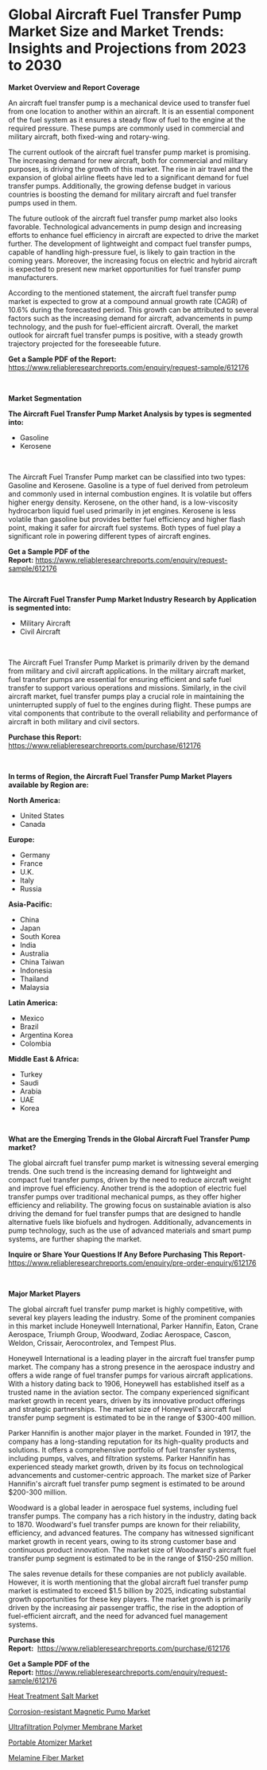 <p><h1>Global Aircraft Fuel Transfer Pump Market Size and Market Trends: Insights and Projections from 2023 to 2030</h1></p><p><strong>Market Overview and Report Coverage</strong></p>
<p><p>An aircraft fuel transfer pump is a mechanical device used to transfer fuel from one location to another within an aircraft. It is an essential component of the fuel system as it ensures a steady flow of fuel to the engine at the required pressure. These pumps are commonly used in commercial and military aircraft, both fixed-wing and rotary-wing.</p><p>The current outlook of the aircraft fuel transfer pump market is promising. The increasing demand for new aircraft, both for commercial and military purposes, is driving the growth of this market. The rise in air travel and the expansion of global airline fleets have led to a significant demand for fuel transfer pumps. Additionally, the growing defense budget in various countries is boosting the demand for military aircraft and fuel transfer pumps used in them.</p><p>The future outlook of the aircraft fuel transfer pump market also looks favorable. Technological advancements in pump design and increasing efforts to enhance fuel efficiency in aircraft are expected to drive the market further. The development of lightweight and compact fuel transfer pumps, capable of handling high-pressure fuel, is likely to gain traction in the coming years. Moreover, the increasing focus on electric and hybrid aircraft is expected to present new market opportunities for fuel transfer pump manufacturers.</p><p>According to the mentioned statement, the aircraft fuel transfer pump market is expected to grow at a compound annual growth rate (CAGR) of 10.6% during the forecasted period. This growth can be attributed to several factors such as the increasing demand for aircraft, advancements in pump technology, and the push for fuel-efficient aircraft. Overall, the market outlook for aircraft fuel transfer pumps is positive, with a steady growth trajectory projected for the foreseeable future.</p></p>
<p><strong>Get a Sample PDF of the Report:</strong> <a href="https://www.reliableresearchreports.com/enquiry/request-sample/612176">https://www.reliableresearchreports.com/enquiry/request-sample/612176</a></p>
<p>&nbsp;</p>
<p><strong>Market Segmentation</strong></p>
<p><strong>The Aircraft Fuel Transfer Pump Market Analysis by types is segmented into:</strong></p>
<p><ul><li>Gasoline</li><li>Kerosene</li></ul></p>
<p>&nbsp;</p>
<p><p>The Aircraft Fuel Transfer Pump market can be classified into two types: Gasoline and Kerosene. Gasoline is a type of fuel derived from petroleum and commonly used in internal combustion engines. It is volatile but offers higher energy density. Kerosene, on the other hand, is a low-viscosity hydrocarbon liquid fuel used primarily in jet engines. Kerosene is less volatile than gasoline but provides better fuel efficiency and higher flash point, making it safer for aircraft fuel systems. Both types of fuel play a significant role in powering different types of aircraft engines.</p></p>
<p><strong>Get a Sample PDF of the Report:</strong>&nbsp;<a href="https://www.reliableresearchreports.com/enquiry/request-sample/612176">https://www.reliableresearchreports.com/enquiry/request-sample/612176</a></p>
<p>&nbsp;</p>
<p><strong>The Aircraft Fuel Transfer Pump Market Industry Research by Application is segmented into:</strong></p>
<p><ul><li>Military Aircraft</li><li>Civil Aircraft</li></ul></p>
<p>&nbsp;</p>
<p><p>The Aircraft Fuel Transfer Pump Market is primarily driven by the demand from military and civil aircraft applications. In the military aircraft market, fuel transfer pumps are essential for ensuring efficient and safe fuel transfer to support various operations and missions. Similarly, in the civil aircraft market, fuel transfer pumps play a crucial role in maintaining the uninterrupted supply of fuel to the engines during flight. These pumps are vital components that contribute to the overall reliability and performance of aircraft in both military and civil sectors.</p></p>
<p><strong>Purchase this Report:</strong>&nbsp; <a href="https://www.reliableresearchreports.com/purchase/612176">https://www.reliableresearchreports.com/purchase/612176</a></p>
<p>&nbsp;</p>
<p><strong>In terms of Region, the Aircraft Fuel Transfer Pump Market Players available by Region are:</strong></p>
<p>
    <p> <strong> North America: </strong>
        <ul>
            <li>United States</li>
            <li>Canada</li>
        </ul>
        </p> 
    <p> <strong> Europe: </strong>
        <ul>
            <li>Germany</li>
            <li>France</li>
            <li>U.K.</li>
            <li>Italy</li>
            <li>Russia</li>
        </ul>
        </p> 
    <p> <strong> Asia-Pacific: </strong>
        <ul>
            <li>China</li>
            <li>Japan</li>
            <li>South Korea</li>
            <li>India</li>
            <li>Australia</li>
            <li>China Taiwan</li>
            <li>Indonesia</li>
            <li>Thailand</li>
            <li>Malaysia</li>
        </ul>
        </p> 
    <p> <strong> Latin America: </strong>
        <ul>
            <li>Mexico</li>
            <li>Brazil</li>
            <li>Argentina Korea</li>
            <li>Colombia</li>
        </ul>
        </p> 
    <p> <strong> Middle East & Africa: </strong>
        <ul>
            <li>Turkey</li>
            <li>Saudi</li>
            <li>Arabia</li>
            <li>UAE</li>
            <li>Korea</li>
        </ul>
    </p>
    </p>
<p>&nbsp;</p>
<p><strong>What are the Emerging Trends in the Global Aircraft Fuel Transfer Pump market?</strong></p>
<p><p>The global aircraft fuel transfer pump market is witnessing several emerging trends. One such trend is the increasing demand for lightweight and compact fuel transfer pumps, driven by the need to reduce aircraft weight and improve fuel efficiency. Another trend is the adoption of electric fuel transfer pumps over traditional mechanical pumps, as they offer higher efficiency and reliability. The growing focus on sustainable aviation is also driving the demand for fuel transfer pumps that are designed to handle alternative fuels like biofuels and hydrogen. Additionally, advancements in pump technology, such as the use of advanced materials and smart pump systems, are further shaping the market.</p></p>
<p><strong>Inquire or Share Your Questions If Any Before Purchasing This Report</strong>- <a href="https://www.reliableresearchreports.com/enquiry/pre-order-enquiry/612176">https://www.reliableresearchreports.com/enquiry/pre-order-enquiry/612176</a></p>
<p>&nbsp;</p>
<p><strong>Major Market Players</strong></p>
<p><p>The global aircraft fuel transfer pump market is highly competitive, with several key players leading the industry. Some of the prominent companies in this market include Honeywell International, Parker Hannifin, Eaton, Crane Aerospace, Triumph Group, Woodward, Zodiac Aerospace, Cascon, Weldon, Crissair, Aerocontrolex, and Tempest Plus.</p><p>Honeywell International is a leading player in the aircraft fuel transfer pump market. The company has a strong presence in the aerospace industry and offers a wide range of fuel transfer pumps for various aircraft applications. With a history dating back to 1906, Honeywell has established itself as a trusted name in the aviation sector. The company experienced significant market growth in recent years, driven by its innovative product offerings and strategic partnerships. The market size of Honeywell's aircraft fuel transfer pump segment is estimated to be in the range of $300-400 million.</p><p>Parker Hannifin is another major player in the market. Founded in 1917, the company has a long-standing reputation for its high-quality products and solutions. It offers a comprehensive portfolio of fuel transfer systems, including pumps, valves, and filtration systems. Parker Hannifin has experienced steady market growth, driven by its focus on technological advancements and customer-centric approach. The market size of Parker Hannifin's aircraft fuel transfer pump segment is estimated to be around $200-300 million.</p><p>Woodward is a global leader in aerospace fuel systems, including fuel transfer pumps. The company has a rich history in the industry, dating back to 1870. Woodward's fuel transfer pumps are known for their reliability, efficiency, and advanced features. The company has witnessed significant market growth in recent years, owing to its strong customer base and continuous product innovation. The market size of Woodward's aircraft fuel transfer pump segment is estimated to be in the range of $150-250 million.</p><p>The sales revenue details for these companies are not publicly available. However, it is worth mentioning that the global aircraft fuel transfer pump market is estimated to exceed $1.5 billion by 2025, indicating substantial growth opportunities for these key players. The market growth is primarily driven by the increasing air passenger traffic, the rise in the adoption of fuel-efficient aircraft, and the need for advanced fuel management systems.</p></p>
<p><strong>Purchase this Report:</strong>&nbsp;&nbsp;<a href="https://www.reliableresearchreports.com/purchase/612176">https://www.reliableresearchreports.com/purchase/612176</a></p>
<p></p>
<p><strong>Get a Sample PDF of the Report:</strong>&nbsp;<a href="https://www.reliableresearchreports.com/enquiry/request-sample/612176">https://www.reliableresearchreports.com/enquiry/request-sample/612176</a></p>
<p><p><a href="https://medium.com/@noise.asset.organ/heat-treatment-salt-market-the-key-to-successful-business-strategy-forecast-till-2030-df247e0dc779">Heat Treatment Salt Market</a></p><p><a href="https://www.linkedin.com/pulse/corrosion-resistant-magnetic-pump-market-size-2023-2030-global-gm4me/">Corrosion-resistant Magnetic Pump Market</a></p><p><a href="https://github.com/Chiragrp26/Market-Research-Report-List-1/blob/main/ultrafiltration-polymer-membrane-market.md">Ultrafiltration Polymer Membrane Market</a></p><p><a href="https://github.com/AKSHATREPORTPRIME/Market-Research-Report-List-1/blob/main/portable-atomizer-market.md">Portable Atomizer Market</a></p><p><a href="https://medium.com/@stand.tough.park/melamine-fiber-market-competitive-analysis-market-trends-and-forecast-to-2030-8c92f7fb0fef">Melamine Fiber Market</a></p></p>